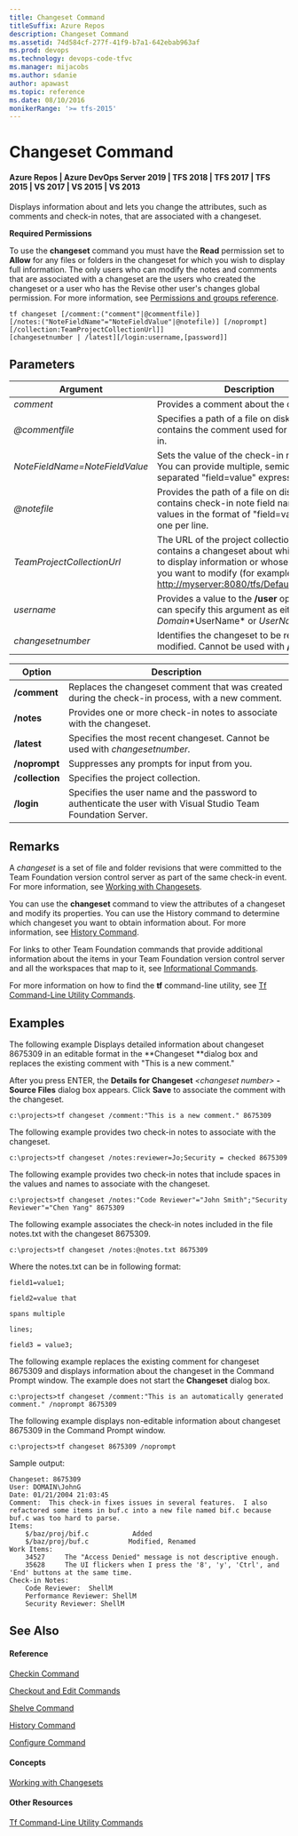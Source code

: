 ```yaml
---
title: Changeset Command
titleSuffix: Azure Repos
description: Changeset Command
ms.assetid: 74d584cf-277f-41f9-b7a1-642ebab963af
ms.prod: devops
ms.technology: devops-code-tfvc
ms.manager: mijacobs
ms.author: sdanie
author: apawast
ms.topic: reference
ms.date: 08/10/2016
monikerRange: '>= tfs-2015'
---
```



# Changeset Command

#### Azure Repos | Azure DevOps Server 2019 | TFS 2018 | TFS 2017 | TFS 2015 | VS 2017 | VS 2015 | VS 2013

Displays information about and lets you change the attributes, such as comments and check-in notes, that are associated with a changeset.

**Required Permissions**

To use the **changeset** command you must have the **Read** permission set to **Allow** for any files or folders in the changeset for which you wish to display full information. The only users who can modify the notes and comments that are associated with a changeset are the users who created the changeset or a user who has the Revise other user's changes global permission. For more information, see [Permissions and groups reference](../../organizations/security/permissions.md).

```
tf changeset [/comment:("comment"|@commentfile)] 
[/notes:("NoteFieldName"="NoteFieldValue"|@notefile)] [/noprompt][/collection:TeamProjectCollectionUrl]] 
[changesetnumber | /latest][/login:username,[password]]
```

## Parameters

|          **Argument**          |                                                                                               **Description**                                                                                               |
|--------------------------------|-------------------------------------------------------------------------------------------------------------------------------------------------------------------------------------------------------------|
|           *comment*            |                                                                                   Provides a comment about the check-in.                                                                                    |
|     <em>@commentfile</em>      |                                                             Specifies a path of a file on disk that contains the comment used for the check-in.                                                             |
| *NoteFieldName=NoteFieldValue* |                                        Sets the value of the check-in note field. You can provide multiple, semicolon-separated &quot;field=value&quot; expressions.                                        |
|       <em>@notefile</em>       |                             Provides the path of a file on disk that contains check-in note field names and values in the format of &quot;field=value&quot; with one per line.                              |
|   *TeamProjectCollectionUrl*   | The URL of the project collection that contains a changeset about which you want to display information or whose attributes you want to modify (for example, <http://myserver:8080/tfs/DefaultCollection>). |
|           *username*           |                                            Provides a value to the **/user** option. You can specify this argument as either *Domain*\*UserName\* or *UserName*.                                            |
|       *changesetnumber*        |                                                            Identifies the changeset to be reviewed or modified. Cannot be used with **/latest**.                                                            |

| **Option** | **Description** |
|---|---|
| **/comment** | Replaces the changeset comment that was created during the check-in process, with a new comment. |
| **/notes** | Provides one or more check-in notes to associate with the changeset. |
| **/latest** | Specifies the most recent changeset. Cannot be used with *changesetnumber.* |
| **/noprompt** | Suppresses any prompts for input from you. |
| **/collection** | Specifies the project collection. |
| **/login** | Specifies the user name and the password to authenticate the user with Visual Studio Team Foundation Server. |

## Remarks
A *changeset* is a set of file and folder revisions that were committed to the Team Foundation version control server as part of the same check-in event. For more information, see [Working with Changesets](find-view-changesets.md).

You can use the **changeset** command to view the attributes of a changeset and modify its properties. You can use the History command to determine which changeset you want to obtain information about. For more information, see [History Command](history-command.md).

For links to other Team Foundation commands that provide additional information about the items in your Team Foundation version control server and all the workspaces that map to it, see [Informational Commands](https://msdn.microsoft.com/library/ms181450).

For more information on how to find the **tf** command-line utility, see [Tf Command-Line Utility Commands](https://msdn.microsoft.com/library/z51z7zy0).

## Examples

The following example Displays detailed information about changeset 8675309 in an editable format in the **Changeset **dialog box and replaces the existing comment with "This is a new comment."

After you press ENTER, the **Details for Changeset** *\<changeset number\>* **- Source Files** dialog box appears. Click **Save** to associate the comment with the changeset.

```
c:\projects>tf changeset /comment:"This is a new comment." 8675309
```

The following example provides two check-in notes to associate with the changeset.

```
c:\projects>tf changeset /notes:reviewer=Jo;Security = checked 8675309
```

The following example provides two check-in notes that include spaces in the values and names to associate with the changeset.

```
c:\projects>tf changeset /notes:"Code Reviewer"="John Smith";"Security Reviewer"="Chen Yang" 8675309
```

The following example associates the check-in notes included in the file notes.txt with the changeset 8675309.

```
c:\projects>tf changeset /notes:@notes.txt 8675309
```

Where the notes.txt can be in following format:

```
field1=value1;
```

```
field2=value that
```

```
spans multiple
```

```
lines;
```

```
field3 = value3;
```

The following example replaces the existing comment for changeset 8675309 and displays information about the changeset in the Command Prompt window. The example does not start the **Changeset** dialog box.

```
c:\projects>tf changeset /comment:"This is an automatically generated comment." /noprompt 8675309
```

The following example displays non-editable information about changeset 8675309 in the Command Prompt window.

```
c:\projects>tf changeset 8675309 /noprompt
```

Sample output:

```
Changeset: 8675309
User: DOMAIN\JohnG
Date: 01/21/2004 21:03:45
Comment:  This check-in fixes issues in several features.  I also refactored some items in buf.c into a new file named bif.c because buf.c was too hard to parse.
Items:
    $/baz/proj/bif.c           Added
    $/baz/proj/buf.c          Modified, Renamed
Work Items:
    34527     The "Access Denied" message is not descriptive enough.
    35628     The UI flickers when I press the '8', 'y', 'Ctrl', and 'End' buttons at the same time.
Check-in Notes:
    Code Reviewer:  ShellM
    Performance Reviewer: ShellM
    Security Reviewer: ShellM
```

## See Also

#### Reference

[Checkin Command](checkin-command.md)

[Checkout and Edit Commands](checkout-or-edit-command.md)

[Shelve Command](shelve-command.md)

[History Command](history-command.md)

[Configure Command](configure-command.md)

#### Concepts

[Working with Changesets](find-view-changesets.md)

#### Other Resources

[Tf Command-Line Utility Commands](https://msdn.microsoft.com/library/z51z7zy0)
